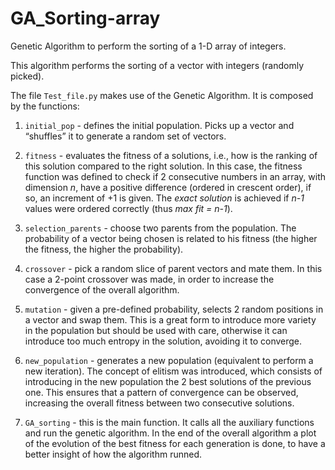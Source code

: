 # GA_Sorting-array

Genetic Algorithm to perform the sorting of a 1-D array of integers.

This algorithm performs the sorting of a vector with integers (randomly picked).

The file `Test_file.py` makes use of the Genetic Algorithm. It is composed by the functions:

1. `initial_pop` - defines the initial population. Picks up a vector and “shuffles” it to generate a random set of vectors.

2. `fitness` - evaluates the fitness of a solutions, i.e., how is the ranking of this solution compared to the right solution. In this case, the fitness function was defined to check if 2 consecutive numbers in an array, with dimension _n_, have a positive difference (ordered in crescent order), if so, an increment of +1 is given. The _exact solution_ is achieved if _n-1_ values were ordered correctly (thus _max fit = n-1_).

3. `selection_parents` - choose two parents from the population. The probability of a vector being chosen is related to his fitness (the higher the fitness, the higher the probability).

4. `crossover` - pick a random slice of parent vectors and mate them. In this case a 2-point crossover was made, in order to increase the convergence of the overall algorithm.

5. `mutation` - given a pre-defined probability, selects 2 random positions in a vector and swap them. This is a great form to introduce more variety in the population but should be used with care, otherwise it can introduce too much entropy in the solution, avoiding it to converge.

6. `new_population` - generates a new population (equivalent to perform a new iteration). The concept of elitism was introduced, which consists of introducing in the new population the 2 best solutions of the previous one. This ensures that a pattern of convergence can be observed, increasing the overall fitness between two consecutive solutions.

7. `GA_sorting` - this is the main function. It calls all the auxiliary functions and run the genetic algorithm. In the end of the overall algorithm a plot of the evolution of the best fitness for each generation is done, to have a better insight of how the algorithm runned.

